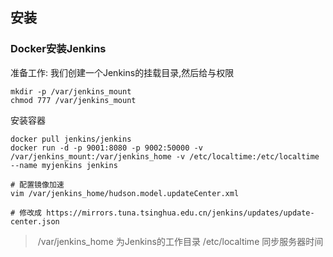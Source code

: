 ## 安装

### Docker安装Jenkins

准备工作: 我们创建一个Jenkins的挂载目录,然后给与权限

```shell
mkdir -p /var/jenkins_mount
chmod 777 /var/jenkins_mount
```

安装容器

```shell
docker pull jenkins/jenkins
docker run -d -p 9001:8080 -p 9002:50000 -v /var/jenkins_mount:/var/jenkins_home -v /etc/localtime:/etc/localtime --name myjenkins jenkins

# 配置镜像加速
vim /var/jenkins_home/hudson.model.updateCenter.xml

# 修改成 https://mirrors.tuna.tsinghua.edu.cn/jenkins/updates/update-center.json
```

> ​	/var/jenkins_home 为Jenkins的工作目录  /etc/localtime 同步服务器时间

